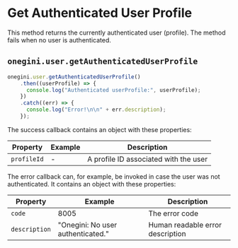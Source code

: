 # Get Authenticated User Profile

<!-- toc -->

This method returns the currently authenticated user (profile). The method fails when no user is authenticated.

## `onegini.user.getAuthenticatedUserProfile`

```js
onegini.user.getAuthenticatedUserProfile()
    .then((userProfile) => {
      console.log("Authenticated userProfile:", userProfile);
    })
    .catch((err) => {
      console.log("Error!\n\n" + err.description);
    });
```

The success callback contains an object with these properties:

| Property | Example | Description |
| --- | --- | --- |
| `profileId` | - | A profile ID associated with the user

The error callback can, for example, be invoked in case the user was not authenticated. It contains an object with these properties:

| Property | Example | Description |
| --- | --- | --- |
| `code` | 8005 | The error code
| `description` | "Onegini: No user authenticated." | Human readable error description
